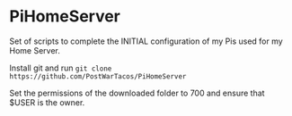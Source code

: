 # PiHomeServer

Set of scripts to complete the INITIAL configuration of my Pis used for my Home Server.

Install git and run `git clone https://github.com/PostWarTacos/PiHomeServer`

Set the permissions of the downloaded folder to 700 and ensure that $USER is the owner.
